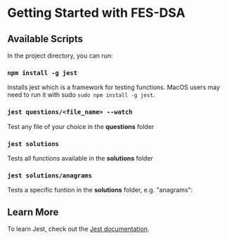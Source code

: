 # Getting Started with FES-DSA

## Available Scripts

In the project directory, you can run:

### `npm install -g jest`
Installs jest which is a framework for testing functions.
MacOS users may need to run it with sudo `sudo npm install -g jest`.

### `jest questions/<file_name> --watch`
Test any file of your choice in the **questions** folder

### `jest solutions`
Tests all functions available in the **solutions** folder

### `jest solutions/anagrams`
Tests a specific funtion in the **solutions** folder, e.g. "anagrams":

## Learn More
To learn Jest, check out the [Jest documentation](https://jestjs.io/docs/getting-started).
